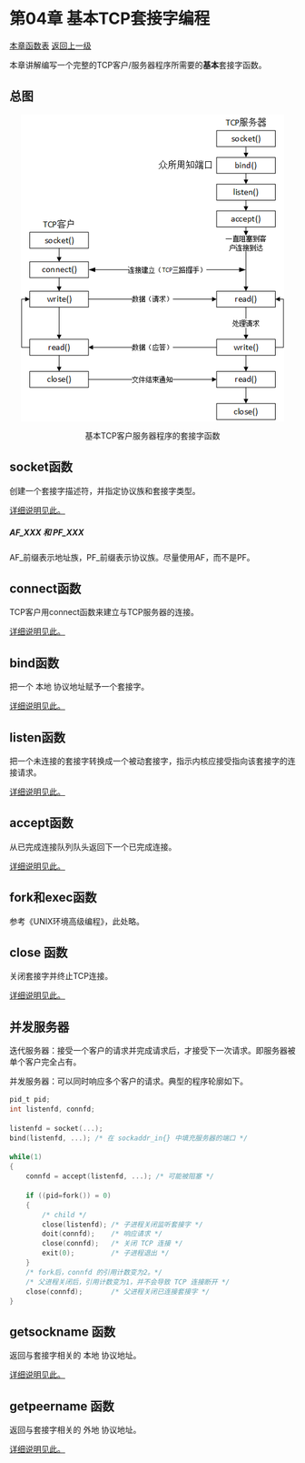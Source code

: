 <h1 id=file_notes>
    第04章 基本TCP套接字编程
</h1>

[本章函数表](func.md#table_func "包含本章所介绍函数的详细说明")
[返回上一级](../volume1.md "章节目录")

本章讲解编写一个完整的TCP客户/服务器程序所需要的<b>基本</b>套接字函数。



<h2 id=func_socket title="socket函数">
	总图
</h2>

<div style="text-align:center">
	<img src="pic/pic4_1.png" align=center />
	<p>基本TCP客户服务器程序的套接字函数</p>
</div>


<h2 id=func_socket title="创建一个套接字描述符，并指定协议族和套接字类型">
	socket函数
</h2>

创建一个套接字描述符，并指定协议族和套接字类型。

[详细说明见此。](func.md#func_socket)

##### AF_XXX 和 PF_XXX
AF_前缀表示地址族，PF_前缀表示协议族。尽量使用AF，而不是PF。

<h2 id=func_connect title="TCP客户用connect函数来建立与TCP服务器的连接">
	connect函数
</h2>

TCP客户用connect函数来建立与TCP服务器的连接。

[详细说明见此。](func.md#func_connect)

<h2 id=func_bind title="把一个 本地 协议地址赋予一个套接字">
	bind函数
</h2>

把一个 本地 协议地址赋予一个套接字。

[详细说明见此。](func.md#func_bind)

<h2 id=func_listen title="把一个未连接的套接字转换成一个被动套接字，指示内核应接受指向该套接字的连接请求">
	listen函数
</h2>

把一个未连接的套接字转换成一个被动套接字，指示内核应接受指向该套接字的连接请求。

[详细说明见此。](func.md#func_listen)

<h2 id=func_accept title="从已完成连接队列队头返回下一个已完成连接">
	accept函数
</h2>

从已完成连接队列队头返回下一个已完成连接。

[详细说明见此。](func.md#func_accept)

<h2 id="func_fork_exec">
	fork和exec函数
</h2>

参考《UNIX环境高级编程》，此处略。

<h2 id=func_close title="关闭套接字并终止TCP连接">
	close 函数
</h2>

关闭套接字并终止TCP连接。

[详细说明见此。](func.md#func_close)

<h2 id=concurrent_server>并发服务器</h2>

迭代服务器：接受一个客户的请求并完成请求后，才接受下一次请求。即服务器被单个客户完全占有。

并发服务器：可以同时响应多个客户的请求。典型的程序轮廓如下。
```c
pid_t pid;
int listenfd, connfd;

listenfd = socket(...);
bind(listenfd, ...); /* 在 sockaddr_in{} 中填充服务器的端口 */

while(1)
{
	connfd = accept(listenfd, ...); /* 可能被阻塞 */

	if ((pid=fork()) = 0)
	{
		/* child */
		close(listenfd); /* 子进程关闭监听套接字 */
		doit(connfd);    /* 响应请求 */
		close(connfd);   /* 关闭 TCP 连接 */
		exit(0);         /* 子进程退出 */
	}
	/* fork后，connfd 的引用计数变为2。*/
	/* 父进程关闭后，引用计数变为1，并不会导致 TCP 连接断开 */
	close(connfd);       /* 父进程关闭已连接套接字 */
}
```

<h2 id=func_getsockname title="返回与套接字相关的 本地 协议地址">
	getsockname 函数
</h2>

返回与套接字相关的 本地 协议地址。

[详细说明见此。](func.md#func_getsockname)

<h2 id=func_getpeername title="返回与套接字相关的 外地 协议地址">
	getpeername 函数
</h2>

返回与套接字相关的 外地 协议地址。

[详细说明见此。](func.md#func_getpeername)
